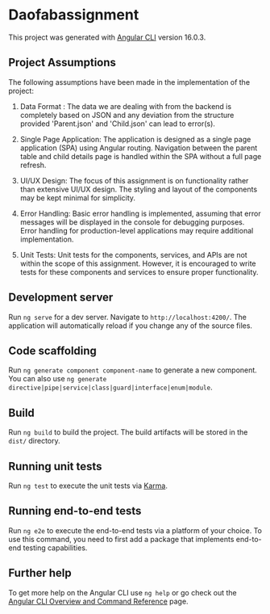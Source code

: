 # Daofabassignment

This project was generated with [Angular CLI](https://github.com/angular/angular-cli) version 16.0.3.

## Project Assumptions

The following assumptions have been made in the implementation of the project:

1. Data Format : The data we are dealing with from the backend is completely based on JSON and any deviation from the structure provided 'Parent.json' and 'Child.json' can lead to error(s).

2. Single Page Application: The application is designed as a single page application (SPA) using Angular routing. Navigation between the parent table and child details page is handled within the SPA without a full page refresh.

3. UI/UX Design: The focus of this assignment is on functionality rather than extensive UI/UX design. The styling and layout of the components may be kept minimal for simplicity.

4. Error Handling: Basic error handling is implemented, assuming that error messages will be displayed in the console for debugging purposes. Error handling for production-level applications may require additional implementation.

5. Unit Tests: Unit tests for the components, services, and APIs are not within the scope of this assignment. However, it is encouraged to write tests for these components and services to ensure proper functionality.

## Development server

Run `ng serve` for a dev server. Navigate to `http://localhost:4200/`. The application will automatically reload if you change any of the source files.

## Code scaffolding

Run `ng generate component component-name` to generate a new component. You can also use `ng generate directive|pipe|service|class|guard|interface|enum|module`.

## Build

Run `ng build` to build the project. The build artifacts will be stored in the `dist/` directory.

## Running unit tests

Run `ng test` to execute the unit tests via [Karma](https://karma-runner.github.io).

## Running end-to-end tests

Run `ng e2e` to execute the end-to-end tests via a platform of your choice. To use this command, you need to first add a package that implements end-to-end testing capabilities.

## Further help

To get more help on the Angular CLI use `ng help` or go check out the [Angular CLI Overview and Command Reference](https://angular.io/cli) page.
